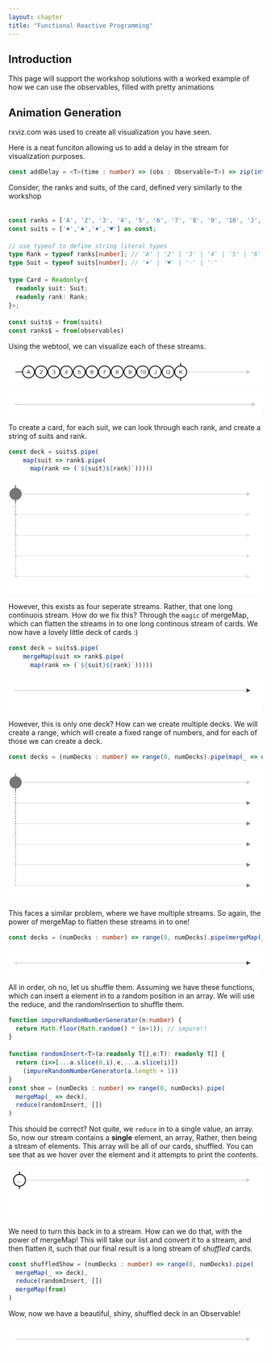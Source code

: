 ```yaml
---
layout: chapter
title: "Functional Reactive Programming"
---
```



## Introduction

This page will support the workshop solutions with a worked example of how we can use the observables, filled with pretty animations 

## Animation Generation

rxviz.com was used to create all visualization you have seen.

Here is a neat funciton allowing us to add a delay in the stream for visualization purposes.

```typescript
const addDelay = <T>(time : number) => (obs : Observable<T>) => zip(interval(time), obs).pipe(map(val => val[1]))
```

Consider, the ranks and suits, of the card, defined very similarly to the workshop
```typescript

const ranks = ['A', '2', '3', '4', '5', '6', '7', '8', '9', '10', 'J', 'Q', 'K'] as const;
const suits = ['♠','♣','♦','♥'] as const;

// use typeof to define string literal types
type Rank = typeof ranks[number]; // 'A' | '2' | '3' | '4' | '5' | '6' | '7' | '8' | '9' | '10' | 'J' | 'Q' | 'K'
type Suit = typeof suits[number]; // '♠' | '♥' | '♢' | '♡'

type Card = Readonly<{
  readonly suit: Suit;
  readonly rank: Rank;
}>;

const suits$ = from(suits)
const ranks$ = from(observables)
```

Using the webtool, we can visualize each of these streams.

![Rank Observable Visualized](/assets/images/chapterImages/frpanimated/rank.gif)
![Suit Observable Visualized](/assets/images/chapterImages/frpanimated/suit.gif)


To create a card, for each suit, we can look through each rank, and create a string of suits and rank. 

```typescript
const deck = suits$.pipe(
    map(suit => rank$.pipe(
      map(rank => (`${suit}${rank}`)))))
```

![Deck Observable Visualized](/assets/images/chapterImages/frpanimated/mapDeck.gif)

However, this exists as four seperate streams. Rather, that one long continuois stream. How do we fix this? Through the `magic` of mergeMap, which can flatten the streams in to one long continous stream of cards. We now have a lovely little deck of cards :)

```typescript
const deck = suits$.pipe(
    mergeMap(suit => rank$.pipe(
      map(rank => (`${suit}${rank}`)))))
```

![Deck Observable Visualized](/assets/images/chapterImages/frpanimated/mergeMapDeck.gif)

However, this is only one deck? How can we create multiple decks. We will create a range, which will create a fixed range of numbers, and for each of those we can create a deck. 

```typescript
const decks = (numDecks : number) => range(0, numDecks).pipe(map(_ => deck))
```

![Deck Observable Visualized](/assets/images/chapterImages/frpanimated/mapDecks.gif)

This faces a similar problem, where we have multiple streams. So again, the power of mergeMap to flatten these streams in to one!

```typescript
const decks = (numDecks : number) => range(0, numDecks).pipe(mergeMap(_ => deck))
```

![Deck Observable Visualized](/assets/images/chapterImages/frpanimated/mergemapDecks.gif)


All in order, oh no, let us shuffle them. Assuming we have these functions, which can insert a element in to a random position in an array. We will use the reduce, and the randomInsertion to shuffle them.

```typescript
function impureRandomNumberGenerator(n:number) {
  return Math.floor(Math.random() * (n+1)); // impure!!
}

function randomInsert<T>(a:readonly T[],e:T): readonly T[] {
  return (i=>[...a.slice(0,i),e,...a.slice(i)])
    (impureRandomNumberGenerator(a.length + 1))
}
const shoe = (numDecks : number) => range(0, numDecks).pipe(
  mergeMap(_ => deck), 
  reduce(randomInsert, [])
)
```

This should be correct? Not quite, we `reduce` in to a single value, an array. So, now our stream contains a **single** element, an array, Rather, then being a stream of elements. This array will be all of our cards, shuffled. You can see that as we hover over the element and it attempts to print the contents.

![Deck Observable Visualized](/assets/images/chapterImages/frpanimated/singleItem.gif)

We need to turn this back in to a stream. How can we do that, with the power of mergeMap! This will take our list and convert it to a stream, and then flatten it, such that our final result is a long stream of *shuffled* cards.

```typescript
const shuffledShow = (numDecks : number) => range(0, numDecks).pipe(
  mergeMap(_ => deck), 
  reduce(randomInsert, [])
  mergeMap(from)
)
```

Wow, now we have a beautiful, shiny, shuffled deck in an Observable!

![Deck Observable Visualized](/assets/images/chapterImages/frpanimated/final.gif)
